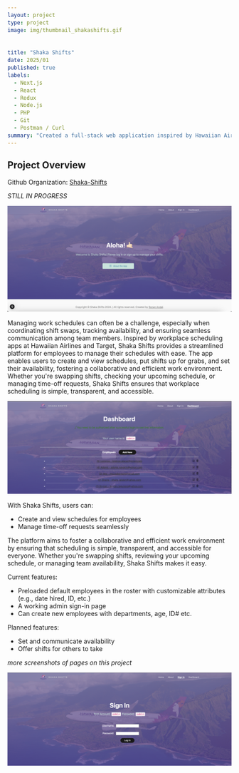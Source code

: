 ```yaml
---
layout: project
type: project
image: img/thumbnail_shakashifts.gif


title: "Shaka Shifts"
date: 2025/01
published: true
labels:
  - Next.js
  - React
  - Redux
  - Node.js
  - PHP
  - Git
  - Postman / Curl
summary: "Created a full-stack web application inspired by Hawaiian Airlines and Target's workplace scheduling apps, utilizing modern web technologies for secure authentication and dynamic user interfaces."
---
```


## Project Overview

Github Organization: [Shaka-Shifts](https://github.com/ShakaShifts/shakashifts)

*STILL IN PROGRESS*

<img src="../img/shakashifts_landingpage.png" alt="Shaka Shifts Landing Page" width="599">

Managing work schedules can often be a challenge, especially when coordinating shift swaps, tracking availability, and ensuring seamless communication among team members. Inspired by workplace scheduling apps at Hawaiian Airlines and Target, Shaka Shifts provides a streamlined platform for employees to manage their schedules with ease. The app enables users to create and view schedules, put shifts up for grabs, and set their availability, fostering a collaborative and efficient work environment. Whether you're swapping shifts, checking your upcoming schedule, or managing time-off requests, Shaka Shifts ensures that workplace scheduling is simple, transparent, and accessible.

<img src="../img/shakashifts-employee-page.png" alt="Shaka Shifts Employee Page" width="700">

With Shaka Shifts, users can:

- Create and view schedules for employees
- Manage time-off requests seamlessly

The platform aims to foster a collaborative and efficient work environment by ensuring that scheduling is simple, transparent, and accessible for everyone. Whether you're swapping shifts, reviewing your upcoming schedule, or managing team availability, Shaka Shifts makes it easy.


Current features:
- Preloaded default employees in the roster with customizable attributes (e.g., date hired, ID, etc.)
- A working admin sign-in page
- Can create new employees with departments, age, ID# etc.

Planned features:
- Set and communicate availability
- Offer shifts for others to take

*more screenshots of pages on this project*

<img src="../img/shakashifts-signin.png" alt="Shaka Shifts Sign In Page" width="599">




